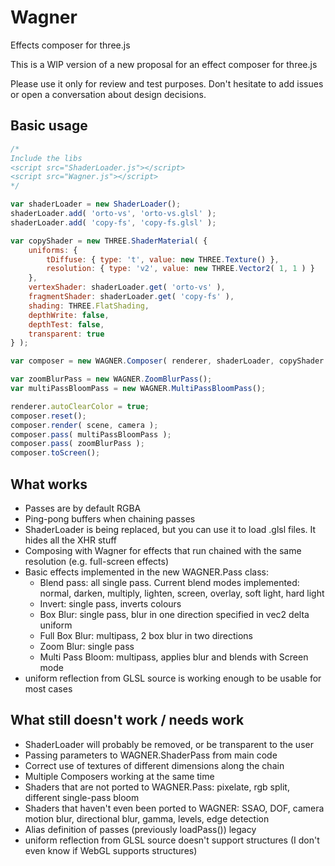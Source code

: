 Wagner
======

Effects composer for three.js

This is a WIP version of a new proposal for an effect composer for three.js

Please use it only for review and test purposes. Don't hesitate to add issues or open a conversation about design decisions.

Basic usage
----------

```js
/*
Include the libs
<script src="ShaderLoader.js"></script>
<script src="Wagner.js"></script>
*/

var shaderLoader = new ShaderLoader();
shaderLoader.add( 'orto-vs', 'orto-vs.glsl' );
shaderLoader.add( 'copy-fs', 'copy-fs.glsl' );

var copyShader = new THREE.ShaderMaterial( {
    uniforms: {
		tDiffuse: { type: 't', value: new THREE.Texture() },
		resolution: { type: 'v2', value: new THREE.Vector2( 1, 1 ) }
	},
	vertexShader: shaderLoader.get( 'orto-vs' ),
	fragmentShader: shaderLoader.get( 'copy-fs' ),
	shading: THREE.FlatShading,
	depthWrite: false,
	depthTest: false,
	transparent: true
} );

var composer = new WAGNER.Composer( renderer, shaderLoader, copyShader );

var zoomBlurPass = new WAGNER.ZoomBlurPass();
var multiPassBloomPass = new WAGNER.MultiPassBloomPass();

renderer.autoClearColor = true;
composer.reset();
composer.render( scene, camera );
composer.pass( multiPassBloomPass );
composer.pass( zoomBlurPass );
composer.toScreen();
```

What works
----------

- Passes are by default RGBA
- Ping-pong buffers when chaining passes
- ShaderLoader is being replaced, but you can use it to load .glsl files. It hides all the XHR stuff
- Composing with Wagner for effects that run chained with the same resolution (e.g. full-screen effects)
- Basic effects implemented in the new WAGNER.Pass class:
    - Blend pass: all single pass. Current blend modes implemented: normal, darken, multiply, lighten, screen, overlay, soft light, hard light
    - Invert: single pass, inverts colours
    - Box Blur: single pass, blur in one direction specified in vec2 delta uniform
    - Full Box Blur: multipass, 2 box blur in two directions
    - Zoom Blur: single pass
    - Multi Pass Bloom: multipass, applies blur and blends with Screen mode
- uniform reflection from GLSL source is working enough to be usable for most cases

What still doesn't work / needs work
------------------------------------

- ShaderLoader will probably be removed, or be transparent to the user
- Passing parameters to WAGNER.ShaderPass from main code
- Correct use of textures of different dimensions along the chain
- Multiple Composers working at the same time
- Shaders that are not ported to WAGNER.Pass: pixelate, rgb split, different single-pass bloom
- Shaders that haven't even been ported to WAGNER: SSAO, DOF, camera motion blur, directional blur, gamma, levels, edge detection
- Alias definition of passes (previously loadPass()) legacy
- uniform reflection from GLSL source doesn't support structures (I don't even know if WebGL supports structures)
